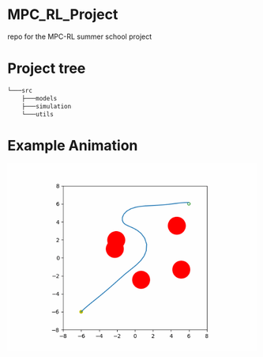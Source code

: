 # MPC_RL_Project
repo for the MPC-RL summer school project

# Project tree

```
└───src
    ├───models
    ├───simulation
    └───utils
```

# Example Animation
![](https://github.com/abdelhakim96/Dynamic-Obstacle-Avoidance-MPC/blob/main/gifs/animation_example.gif)